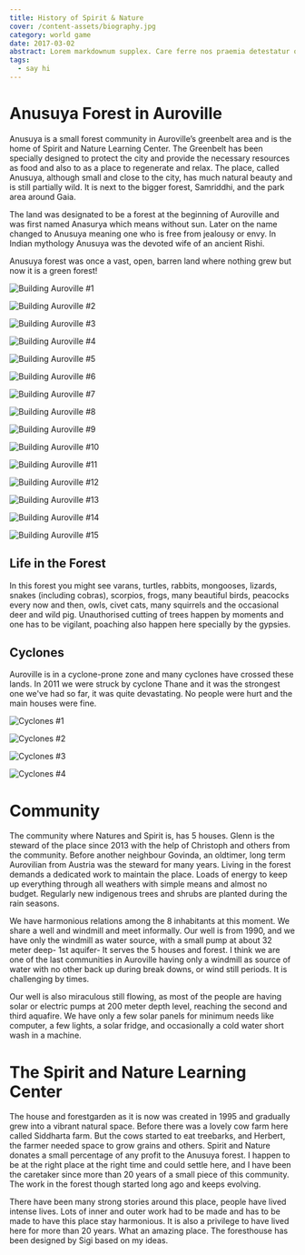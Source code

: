 ```yaml
---
title: History of Spirit & Nature
cover: /content-assets/biography.jpg
category: world game
date: 2017-03-02
abstract: Lorem markdownum supplex. Care ferre nos praemia detestatur oderit vitatumque, tardius pello ostentare; dixit.
tags:
  - say hi
---
```


# Anusuya Forest in Auroville

Anusuya is a small forest community in Auroville’s greenbelt area and is the home of Spirit and Nature Learning Center. The Greenbelt has been specially designed to protect the city and provide the necessary resources as food and also to as a place to regenerate and relax. The place, called Anusuya, although small and close to the city, has much natural beauty and is still partially wild. It is next to the bigger forest, Samriddhi, and the park area around Gaia.

The land was designated to be a forest at the beginning of Auroville and was first named Anasurya which means without sun. Later on the name changed to Anusuya meaning one who is free from jealousy or envy. In Indian mythology Anusuya was the devoted wife of an ancient Rishi.

Anusuya forest was once a vast, open, barren land where nothing grew but now it is a green forest!

![Building Auroville #1](/content-assets/history-of-spirit-and-nature/img1_1440X900.jpg)

![Building Auroville #2](/content-assets/history-of-spirit-and-nature/img2_1440X900.jpg)

![Building Auroville #3](/content-assets/history-of-spirit-and-nature/img3_1440X900.jpg)

![Building Auroville #4](/content-assets/history-of-spirit-and-nature/img4_1440X900.jpg)

![Building Auroville #5](/content-assets/history-of-spirit-and-nature/img5_1440X900.jpg)

![Building Auroville #6](/content-assets/history-of-spirit-and-nature/img6_1440X900.jpg)

![Building Auroville #7](/content-assets/history-of-spirit-and-nature/img7_1440X900.jpg)

![Building Auroville #8](/content-assets/history-of-spirit-and-nature/img8_1440X900.jpg)

![Building Auroville #9](/content-assets/history-of-spirit-and-nature/img9_1440X900.jpg)

![Building Auroville #10](/content-assets/history-of-spirit-and-nature/img10_1440X900.jpg)

![Building Auroville #11](/content-assets/history-of-spirit-and-nature/img11_1440X900.jpg)

![Building Auroville #12](/content-assets/history-of-spirit-and-nature/img12_1440X900.jpg)

![Building Auroville #13](/content-assets/history-of-spirit-and-nature/img13_1440X900.jpg)

![Building Auroville #14](/content-assets/history-of-spirit-and-nature/img14_1440X900.jpg)

![Building Auroville #15](/content-assets/history-of-spirit-and-nature/img15_1440X900.jpg)

## Life in the Forest

In this forest you might see varans, turtles, rabbits, mongooses, lizards, snakes (including cobras), scorpios, frogs, many beautiful birds, peacocks every now and then, owls, civet cats, many squirrels and the occasional deer and wild pig. Unauthorised cutting of trees happen by moments and one has to be vigilant, poaching also happen here specially by the gypsies.

## Cyclones

Auroville is in a cyclone-prone zone and many cyclones have crossed these lands. In 2011 we were struck by cyclone Thane and it was the strongest one we've had so far, it was quite devastating. No people were hurt and the main houses were fine. 

![Cyclones #1](/content-assets/history-of-spirit-and-nature/cyclone1.jpg)

![Cyclones #2](/content-assets/history-of-spirit-and-nature/cyclone2.jpg)

![Cyclones #3](/content-assets/history-of-spirit-and-nature/cyclone3.jpg)

![Cyclones #4](/content-assets/history-of-spirit-and-nature/cyclone4.jpg)


# Community

The community where Natures and Spirit is, has 5 houses. Glenn is the steward of the place since 2013 with the help of Christoph and others from the community. Before another neighbour Govinda, an oldtimer, long term Aurovilian from Austria was the steward for many years. Living in the forest demands a dedicated work to maintain the place. Loads of energy to keep up everything through all weathers with simple means and almost no budget. Regularly new indigenous trees and shrubs are planted during the rain seasons.

We have harmonious relations among the 8 inhabitants at this moment. We share a well and windmill and meet informally. Our well is from 1990, and we have only the windmill as water source, with a small pump at about 32 meter deep- 1st aquifer-  It serves the 5 houses and forest. I think we are one of the last communities in Auroville having only a windmill as source of water with no other back up during break downs, or wind still periods. It is challenging by times.

Our well is also miraculous still flowing, as most of the people are having solar or electric pumps at 200 meter depth level, reaching the second and third aquafire. We have only a few solar panels for minimum needs like computer, a few lights, a solar fridge, and occasionally a cold water short wash in a machine.

# The Spirit and Nature Learning Center

The house and forestgarden as it is now was created in 1995 and gradually grew into a vibrant natural space. Before there was a lovely cow farm here called Siddharta farm. But the cows started to eat treebarks, and Herbert, the farmer needed space to grow grains and others. Spirit and Nature donates a small percentage of any profit to the Anusuya forest. I happen to be at the right place at the right time and could settle here, and I have been the caretaker since more than 20 years of a small piece of this community. The work in the forest though started long ago and keeps evolving.

There have been many strong stories around this place, people have lived intense lives. Lots of inner and outer work had to be made and has to be made to have this place stay harmonious. It is also a privilege to have lived here for more than 20 years. What an amazing place.  The foresthouse has been designed by Sigi based on my ideas.

